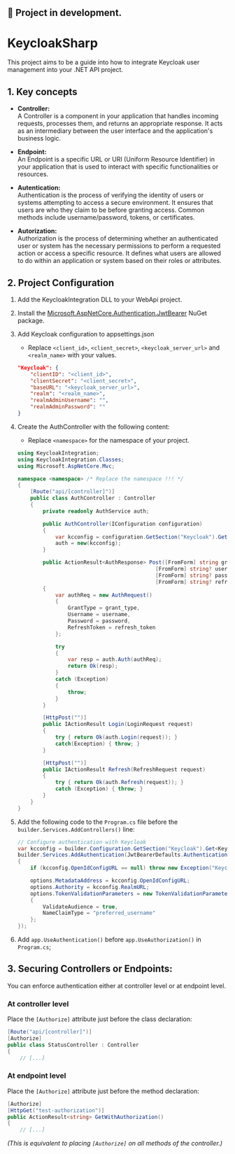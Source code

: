 **🚧 Project in development.**
---
# KeycloakSharp
This project aims to be a guide into how to integrate Keycloak user management into your .NET API project.

## 1. Key concepts
- **Controller:**  
A Controller is a component in your application that handles incoming requests, processes them, and returns an appropriate response. It acts as an intermediary between the user interface and the application's business logic.  

- **Endpoint:**  
An Endpoint is a specific URL or URI (Uniform Resource Identifier) in your application that is used to interact with specific functionalities or resources.

- **Autentication:**  
Authentication is the process of verifying the identity of users or systems attempting to access a secure environment. It ensures that users are who they claim to be before granting access. Common methods include username/password, tokens, or certificates.

- **Autorization:**  
Authorization is the process of determining whether an authenticated user or system has the necessary permissions to perform a requested action or access a specific resource. It defines what users are allowed to do within an application or system based on their roles or attributes.


## 2. Project Configuration

1. Add the KeycloakIntegration DLL to your WebApi project.
1. Install the [Microsoft.AspNetCore.Authentication.JwtBearer](https://www.nuget.org/packages/Microsoft.AspNetCore.Authentication.JwtBearer/) NuGet package.

1. Add Keycloak configuration to appsettings.json
     - Replace `<client_id>`, `<client_secret>`, `<keycloak_server_url>` and `<realm_name>` with your values.
    ```json
    "Keycloak": {
        "clientID": "<client_id>",
        "clientSecret": "<client_secret>",
        "baseURL": "<keycloak_server_url>",
        "realm": "<realm_name>",
        "realmAdminUsername": "",
        "realmAdminPassword": ""
    }
    ```

1. Create the AuthController with the following content:
    - Replace `<namespace>` for the namespace of your project.
    ```csharp
    using KeycloakIntegration;
    using KeycloakIntegration.Classes;
    using Microsoft.AspNetCore.Mvc;

    namespace <namespace> /* Replace the namespace !!! */
    {
        [Route("api/[controller]")]
        public class AuthController : Controller
        {
            private readonly AuthService auth;

            public AuthController(IConfiguration configuration)
            {
                var kcconfig = configuration.GetSection("Keycloak").Get<KeycloakConfig>();
                auth = new(kcconfig);
            }

            public ActionResult<AuthResponse> Post([FromForm] string grant_type,
                                                [FromForm] string? username,
                                                [FromForm] string? password,
                                                [FromForm] string? refresh_token)
            {
                var authReq = new AuthRequest()
                {
                    GrantType = grant_type,
                    Username = username,
                    Password = password,
                    RefreshToken = refresh_token
                };

                try
                {
                    var resp = auth.Auth(authReq);
                    return Ok(resp);
                }
                catch (Exception)
                {
                    throw;
                }
            }

            [HttpPost("")]
            public IActionResult Login(LoginRequest request)
            {
                try { return Ok(auth.Login(request)); }
                catch(Exception) { throw; }
            }

            [HttpPost("")]
            public IActionResult Refresh(RefreshRequest request)
            {
                try { return Ok(auth.Refresh(request)); }
                catch (Exception) { throw; }
            }
        }
    }
    ```

1. Add the following code to the `Program.cs` file before the `builder.Services.AddControllers()` line:
    ```csharp
    // Configure authentication with Keycloak
    var kcconfig = builder.Configuration.GetSection("Keycloak").Get<KeycloakConfig>();
    builder.Services.AddAuthentication(JwtBearerDefaults.AuthenticationScheme).AddJwtBearer(options =>
    {
        if (kcconfig.OpenIdConfigURL == null) throw new Exception("Keycloak configuration not found in appsettings.json");

        options.MetadataAddress = kcconfig.OpenIdConfigURL;
        options.Authority = kcconfig.RealmURL;
        options.TokenValidationParameters = new TokenValidationParameters()
        {
            ValidateAudience = true,
            NameClaimType = "preferred_username"
        };
    });
    ```

1. Add `app.UseAuthentication()` before `app.UseAuthorization()` in `Program.cs`;

## 3. Securing Controllers or Endpoints:

You can enforce authentication either at controller level or at endpoint level.

### At controller level
Place the `[Authorize]` attribute just before the class declaration:
```csharp
[Route("api/[controller]")]
[Authorize]
public class StatusController : Controller
{
    // [...]
```

### At endpoint level
Place the `[Authorize]` attribute just before the method declaration:
```csharp
[Authorize]
[HttpGet("test-authorization")]
public ActionResult<string> GetWithAuthorization()
{
    // [...]
```
_(This is equivalent to placing `[Authorize]` on all methods of the controller.)_
